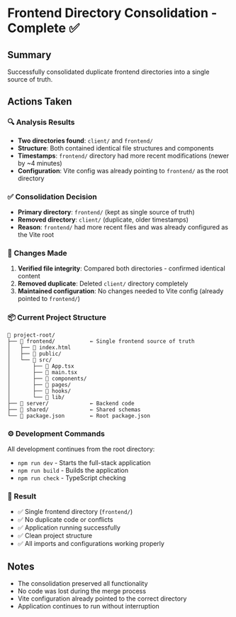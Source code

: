 # Frontend Directory Consolidation - Complete ✅

## Summary
Successfully consolidated duplicate frontend directories into a single source of truth.

## Actions Taken

### 🔍 Analysis Results
- **Two directories found**: `client/` and `frontend/`
- **Structure**: Both contained identical file structures and components
- **Timestamps**: `frontend/` directory had more recent modifications (newer by ~4 minutes)
- **Configuration**: Vite config was already pointing to `frontend/` as the root directory

### ✅ Consolidation Decision
- **Primary directory**: `frontend/` (kept as single source of truth)
- **Removed directory**: `client/` (duplicate, older timestamps)
- **Reason**: `frontend/` had more recent files and was already configured as the Vite root

### 🔧 Changes Made
1. **Verified file integrity**: Compared both directories - confirmed identical content
2. **Removed duplicate**: Deleted `client/` directory completely
3. **Maintained configuration**: No changes needed to Vite config (already pointed to `frontend/`)

### 📦 Current Project Structure
```
📁 project-root/
├── 📁 frontend/           ← Single frontend source of truth
│   ├── 📄 index.html
│   ├── 📁 public/
│   └── 📁 src/
│       ├── 📄 App.tsx
│       ├── 📄 main.tsx
│       ├── 📁 components/
│       ├── 📁 pages/
│       ├── 📁 hooks/
│       └── 📁 lib/
├── 📁 server/             ← Backend code
├── 📁 shared/             ← Shared schemas
└── 📄 package.json        ← Root package.json
```

### ⚙️ Development Commands
All development continues from the root directory:
- `npm run dev` - Starts the full-stack application
- `npm run build` - Builds the application
- `npm run check` - TypeScript checking

### 🎯 Result
- ✅ Single frontend directory (`frontend/`)
- ✅ No duplicate code or conflicts
- ✅ Application running successfully
- ✅ Clean project structure
- ✅ All imports and configurations working properly

## Notes
- The consolidation preserved all functionality
- No code was lost during the merge process
- Vite configuration already pointed to the correct directory
- Application continues to run without interruption